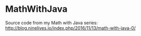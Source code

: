 # MathWithJava
Source code from my Math with Java series: http://blog.ninelives.io/index.php/2016/11/13/math-with-java-0/
